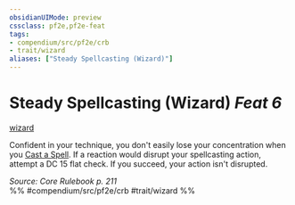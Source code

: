 ```yaml
---
obsidianUIMode: preview
cssclass: pf2e,pf2e-feat
tags:
- compendium/src/pf2e/crb
- trait/wizard
aliases: ["Steady Spellcasting (Wizard)"]
---
```

# Steady Spellcasting (Wizard)  *Feat 6*  
[wizard](/rules/traits/wizard.md)  


Confident in your technique, you don't easily lose your concentration when you [Cast a Spell](/rules/actions/cast-a-spell.md). If a reaction would disrupt your spellcasting action, attempt a DC 15 flat check. If you succeed, your action isn't disrupted.

*Source: Core Rulebook p. 211*  
%% #compendium/src/pf2e/crb #trait/wizard %%